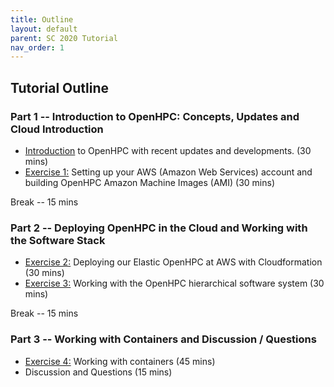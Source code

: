 ```yaml
---
title: Outline
layout: default
parent: SC 2020 Tutorial
nav_order: 1
---
```


## Tutorial Outline

### Part 1 -- Introduction to OpenHPC: Concepts, Updates and Cloud Introduction
* [Introduction](intro.html) to OpenHPC with recent updates and developments. (30 mins)
* [Exercise 1:](exercise1.html) Setting up your AWS (Amazon Web Services) account and building OpenHPC Amazon Machine Images (AMI) (30 mins)

Break -- 15 mins

### Part 2 -- Deploying OpenHPC in the Cloud and Working with the Software Stack
* [Exercise 2:](exercise2.html) Deploying our Elastic OpenHPC at AWS with Cloudformation (30 mins)
* [Exercise 3:](exercise2.html) Working with the OpenHPC hierarchical software system (30 mins)

Break -- 15 mins

### Part 3 -- Working with Containers and Discussion / Questions

* [Exercise 4:](exercise3.html) Working with containers (45 mins)
* Discussion and Questions  (15 mins)


